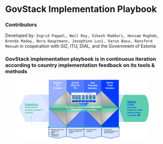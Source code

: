# GovStack Implementation Playbook

### Contributors

Developed by: `Ingrid Pappel, Neil Roy, Vikash Madduri, Hossam Ragheb, Brenda Maday, Nora Hauptmann, Josephine Lusi, Varun Basu, Ransford Mensah` in cooperation with GIZ, ITU, DIAL, and the Government of Estonia

### GovStack implementation playbook is in continuous iteration according to country implementation feedback on its tools & methods

<figure><img src="../.gitbook/assets/Screenshot 2022-09-19 223817.png" alt=""><figcaption></figcaption></figure>
